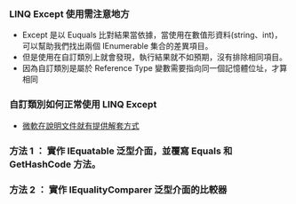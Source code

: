 ### LINQ Except 使用需注意地方

- Except 是以 Euquals 比對結果當依據，當使用在數值形資料(string、int)，可以幫助我們找出兩個 IEnumerable<T> 集合的差異項目。
- 但是使用在自訂類別上就會發現，執行結果就不如預期，沒有排除相同項目。
- 因為自訂類別是屬於 Reference Type 變數需要指向同一個記憶體位址，才算相同

### 自訂類別如何正常使用 LINQ Except 

- [微軟在說明文件就有提供解套方式](https://docs.microsoft.com/zh-tw/dotnet/api/system.linq.enumerable.except?view=netframework-4.8#code-try-1)

### 方法 1 ： 實作 IEquatable 泛型介面，並覆寫 Equals 和 GetHashCode 方法。

### 方法 2 ： 實作 IEqualityComparer 泛型介面的比較器